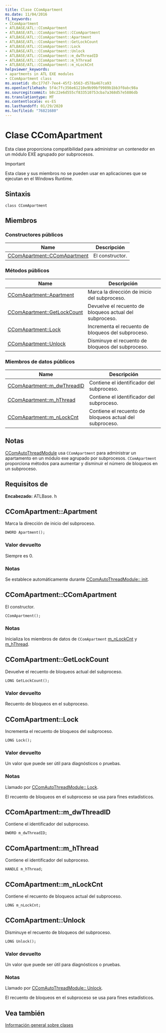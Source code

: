 ```yaml
---
title: Clase CComApartment
ms.date: 11/04/2016
f1_keywords:
- CComApartment
- ATLBASE/ATL::CComApartment
- ATLBASE/ATL::CComApartment::CComApartment
- ATLBASE/ATL::CComApartment::Apartment
- ATLBASE/ATL::CComApartment::GetLockCount
- ATLBASE/ATL::CComApartment::Lock
- ATLBASE/ATL::CComApartment::Unlock
- ATLBASE/ATL::CComApartment::m_dwThreadID
- ATLBASE/ATL::CComApartment::m_hThread
- ATLBASE/ATL::CComApartment::m_nLockCnt
helpviewer_keywords:
- apartments in ATL EXE modules
- CComApartment class
ms.assetid: dbc177d7-7ee4-45f2-b563-d578a467ca93
ms.openlocfilehash: 5f4c7fc356e61210e9b99bf9989b1bb3f0abc98a
ms.sourcegitcommit: b8c22e6d555cf833510753cba7a368d57e5886db
ms.translationtype: MT
ms.contentlocale: es-ES
ms.lasthandoff: 01/29/2020
ms.locfileid: "76821680"
---
```

# <a name="ccomapartment-class"></a>Clase CComApartment

Esta clase proporciona compatibilidad para administrar un contenedor en un módulo EXE agrupado por subprocesos.

> [!IMPORTANT]
>  Esta clase y sus miembros no se pueden usar en aplicaciones que se ejecutan en el Windows Runtime.

## <a name="syntax"></a>Sintaxis

```
class CComApartment
```

## <a name="members"></a>Miembros

### <a name="public-constructors"></a>Constructores públicos

|Name|Descripción|
|----------|-----------------|
|[CComApartment::CComApartment](#ccomapartment)|El constructor.|

### <a name="public-methods"></a>Métodos públicos

|Name|Descripción|
|----------|-----------------|
|[CComApartment::Apartment](#apartment)|Marca la dirección de inicio del subproceso.|
|[CComApartment::GetLockCount](#getlockcount)|Devuelve el recuento de bloqueos actual del subproceso.|
|[CComApartment::Lock](#lock)|Incrementa el recuento de bloqueos del subproceso.|
|[CComApartment::Unlock](#unlock)|Disminuye el recuento de bloqueos del subproceso.|

### <a name="public-data-members"></a>Miembros de datos públicos

|Name|Descripción|
|----------|-----------------|
|[CComApartment::m_dwThreadID](#m_dwthreadid)|Contiene el identificador del subproceso.|
|[CComApartment::m_hThread](#m_hthread)|Contiene el identificador del subproceso.|
|[CComApartment::m_nLockCnt](#m_nlockcnt)|Contiene el recuento de bloqueos actual del subproceso.|

## <a name="remarks"></a>Notas

[CComAutoThreadModule](../../atl/reference/ccomautothreadmodule-class.md) usa `CComApartment` para administrar un apartamento en un módulo exe agrupado por subprocesos. `CComApartment` proporciona métodos para aumentar y disminuir el número de bloqueos en un subproceso.

## <a name="requirements"></a>Requisitos de

**Encabezado:** ATLBase. h

##  <a name="apartment"></a>  CComApartment::Apartment

Marca la dirección de inicio del subproceso.

```
DWORD Apartment();
```

### <a name="return-value"></a>Valor devuelto

Siempre es 0.

### <a name="remarks"></a>Notas

Se establece automáticamente durante [CComAutoThreadModule:: init](../../atl/reference/ccomautothreadmodule-class.md#init).

##  <a name="ccomapartment"></a>  CComApartment::CComApartment

El constructor.

```
CComApartment();
```

### <a name="remarks"></a>Notas

Inicializa los miembros de datos de `CComApartment` [m_nLockCnt](#m_nlockcnt) y [m_hThread](#m_hthread).

##  <a name="getlockcount"></a>  CComApartment::GetLockCount

Devuelve el recuento de bloqueos actual del subproceso.

```
LONG GetLockCount();
```

### <a name="return-value"></a>Valor devuelto

Recuento de bloqueos en el subproceso.

##  <a name="lock"></a>  CComApartment::Lock

Incrementa el recuento de bloqueos del subproceso.

```
LONG Lock();
```

### <a name="return-value"></a>Valor devuelto

Un valor que puede ser útil para diagnósticos o pruebas.

### <a name="remarks"></a>Notas

Llamado por [CComAutoThreadModule:: Lock](../../atl/reference/ccomautothreadmodule-class.md#lock).

El recuento de bloqueos en el subproceso se usa para fines estadísticos.

##  <a name="m_dwthreadid"></a>  CComApartment::m_dwThreadID

Contiene el identificador del subproceso.

```
DWORD m_dwThreadID;
```

##  <a name="m_hthread"></a>  CComApartment::m_hThread

Contiene el identificador del subproceso.

```
HANDLE m_hThread;
```

##  <a name="m_nlockcnt"></a>  CComApartment::m_nLockCnt

Contiene el recuento de bloqueos actual del subproceso.

```
LONG m_nLockCnt;
```

##  <a name="unlock"></a>  CComApartment::Unlock

Disminuye el recuento de bloqueos del subproceso.

```
LONG Unlock();
```

### <a name="return-value"></a>Valor devuelto

Un valor que puede ser útil para diagnósticos o pruebas.

### <a name="remarks"></a>Notas

Llamado por [CComAutoThreadModule:: Unlock](../../atl/reference/ccomautothreadmodule-class.md#lock).

El recuento de bloqueos en el subproceso se usa para fines estadísticos.

## <a name="see-also"></a>Vea también

[Información general sobre clases](../../atl/atl-class-overview.md)

